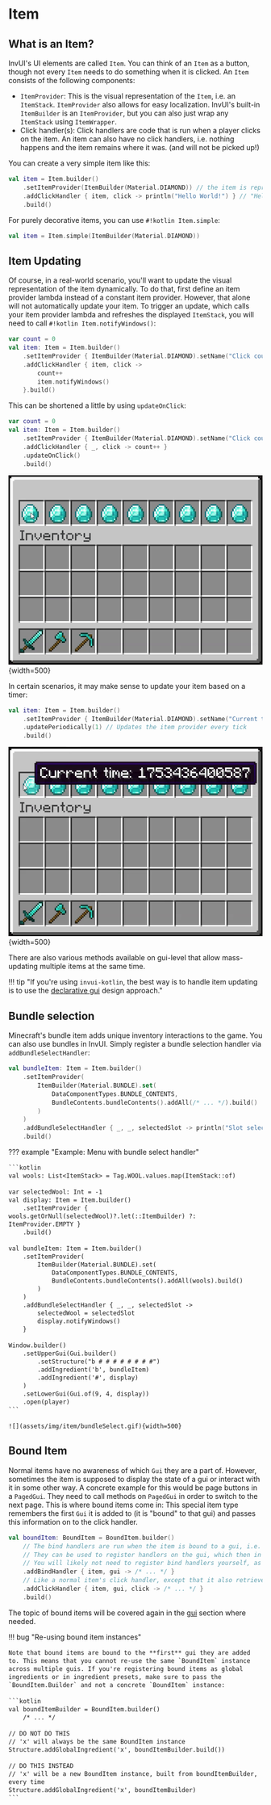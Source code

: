 # Item

## What is an Item?

InvUI's UI elements are called `Item`. You can think of an `Item` as a button, though not every `Item` needs to do something when it is clicked.
An `Item` consists of the following components:

* `ItemProvider`: This is the visual representation of the `Item`, i.e. an `ItemStack`. `ItemProvider` also allows for easy localization. InvUI's built-in `ItemBuilder` is an `ItemProvider`, but you can also just wrap any `ItemStack` using `ItemWrapper`.
* Click handler(s): Click handlers are code that is run when a player clicks on the item. An item can also have no click handlers, i.e. nothing happens and the item remains where it was. (and will not be picked up!)

You can create a very simple item like this:

```kotlin
val item = Item.builder()
    .setItemProvider(ItemBuilder(Material.DIAMOND)) // the item is represented by a diamond
    .addClickHandler { item, click -> println("Hello World!") } // "Hello World" is printed to the console on click
    .build()
```

For purely decorative items, you can use `#!kotlin Item.simple`:

```kotlin
val item = Item.simple(ItemBuilder(Material.DIAMOND))
```

## Item Updating

Of course, in a real-world scenario, you'll want to update the visual representation of the item dynamically. To do that, first define an item provider lambda instead of a constant item provider. However, that alone will not automatically update your item. To trigger an update, which calls your item provider lambda and refreshes the displayed `ItemStack`, you will need to call `#!kotlin Item.notifyWindows()`:

```kotlin
var count = 0
val item: Item = Item.builder()
    .setItemProvider { ItemBuilder(Material.DIAMOND).setName("Click count: $count") }
    .addClickHandler { item, click ->
        count++
        item.notifyWindows()
    }.build()
```

This can be shortened a little by using `updateOnClick`:

```kotlin
var count = 0
val item: Item = Item.builder()
    .setItemProvider { ItemBuilder(Material.DIAMOND).setName("Click count: $count") }
    .addClickHandler { _, click -> count++ }
    .updateOnClick()
    .build()
```

![](assets/img/item/updateOnClick.gif){width=500}

In certain scenarios, it may make sense to update your item based on a timer:

```kotlin
val item: Item = Item.builder()
    .setItemProvider { ItemBuilder(Material.DIAMOND).setName("Current time: ${System.currentTimeMillis()}") }
    .updatePeriodically(1) // Updates the item provider every tick
    .build()
```

![](assets/img/item/updatePeriodically.gif){width=500}

There are also various methods available on gui-level that allow mass-updating multiple items at the same time. 

!!! tip "If you're using `invui-kotlin`, the best way is to handle item updating is to use the [declarative gui](declarative-menu-design.md) design approach."

## Bundle selection

Minecraft's bundle item adds unique inventory interactions to the game. You can also use bundles in InvUI. Simply register a bundle selection handler via `addBundleSelectHandler`:

```kotlin
val bundleItem: Item = Item.builder()
    .setItemProvider(
        ItemBuilder(Material.BUNDLE).set(
            DataComponentTypes.BUNDLE_CONTENTS,
            BundleContents.bundleContents().addAll(/* ... */).build()
        )
    )
    .addBundleSelectHandler { _, _, selectedSlot -> println("Slot selected: $selectedSlot") }
    .build()
```

??? example "Example: Menu with bundle select handler"

    ```kotlin
    val wools: List<ItemStack> = Tag.WOOL.values.map(ItemStack::of)
    
    var selectedWool: Int = -1
    val display: Item = Item.builder()
        .setItemProvider { wools.getOrNull(selectedWool)?.let(::ItemBuilder) ?: ItemProvider.EMPTY }
        .build()
    
    val bundleItem: Item = Item.builder()
        .setItemProvider(
            ItemBuilder(Material.BUNDLE).set(
                DataComponentTypes.BUNDLE_CONTENTS,
                BundleContents.bundleContents().addAll(wools).build()
            )
        )
        .addBundleSelectHandler { _, _, selectedSlot ->
            selectedWool = selectedSlot
            display.notifyWindows()
        }
    
    Window.builder()
        .setUpperGui(Gui.builder()
            .setStructure("b # # # # # # # #")
            .addIngredient('b', bundleItem)
            .addIngredient('#', display)
        )
        .setLowerGui(Gui.of(9, 4, display))
        .open(player)
    ```
    
    ![](assets/img/item/bundleSelect.gif){width=500}

## Bound Item

Normal items have no awareness of which `Gui` they are a part of. However, sometimes the item is supposed to display the state of a gui or interact with it in some other way. A concrete example for this would be page buttons in a `PagedGui`. They need to call methods on `PagedGui` in order to switch to the next page.
This is where bound items come in: This special item type remembers the first `Gui` it is added to (it is "bound" to that gui) and passes this information on to the click handler.

```kotlin
val boundItem: BoundItem = BoundItem.builder()
    // The bind handlers are run when the item is bound to a gui, i.e. when it is added to a gui.
    // They can be used to register handlers on the gui, which then in turn refresh the item on certain actions (like page a change)
    // You will likely not need to register bind handlers yourself, as pre-made bound items exist for all gui types that do this for you already
    .addBindHandler { item, gui -> /* ... */ }
    // Like a normal item's click handler, except that it also retrieves the gui instance
    .addClickHandler { item, gui, click -> /* ... */ }
    .build()    
```

The topic of bound items will be covered again in the [gui](guis.md) section where needed. 

!!! bug "Re-using bound item instances"

    Note that bound items are bound to the **first** gui they are added to. This means that you cannot re-use the same `BoundItem` instance across multiple guis. If you're registering bound items as global ingredients or in ingredient presets, make sure to pass the `BoundItem.Builder` and not a concrete `BoundItem` instance:

    ```kotlin
    val boundItemBuilder = BoundItem.builder()
        /* ... */
    
    // DO NOT DO THIS
    // 'x' will always be the same BoundItem instance
    Structure.addGlobalIngredient('x', boundItemBuilder.build())
    
    // DO THIS INSTEAD
    // 'x' will be a new BoundItem instance, built from boundItemBuilder, every time
    Structure.addGlobalIngredient('x', boundItemBuilder)
    ```